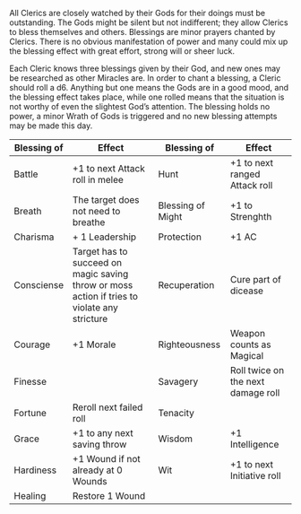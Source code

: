 All Clerics are closely watched by their Gods for their doings must be outstanding. The Gods might be silent but not indifferent; they allow Clerics to bless themselves and others. Blessings are minor prayers chanted by Clerics. There is no obvious manifestation of power and many could mix up the blessing effect with great effort, strong will or sheer luck.

Each Cleric knows three blessings given by their God, and new ones may be researched as other Miracles are. In order to chant a blessing, a Cleric should roll a d6. Anything but one means the Gods are in a good mood, and the blessing effect takes place, while one rolled means that the situation is not worthy of even the slightest God’s attention. The blessing holds no power, a minor Wrath of Gods is triggered and no new blessing attempts may be made this day.

| Blessing of | Effect                                                                                       | Blessing of       | Effect                             |
| ----------- | -------------------------------------------------------------------------------------------- | ----------------- | ---------------------------------- |
| Battle      | +1 to next Attack roll in melee                                                              | Hunt              | +1 to next ranged Attack roll      |
| Breath      | The target does not need to breathe                                                          | Blessing of Might | +1 to Strenghth                    |
| Charisma    | + 1 Leadership                                                                               | Protection        | +1 AC                              |
| Consciense  | Target has to succeed on magic saving throw or moss action if tries to violate any stricture | Recuperation      | Cure part of dicease               |
| Courage     | +1 Morale                                                                                    | Righteousness     | Weapon counts as Magical           |
| Finesse     |                                                                                              | Savagery          | Roll twice on the next damage roll |
| Fortune     | Reroll next failed roll                                                                      | Tenacity          |                                    |
| Grace       | +1 to any next saving throw                                                                  | Wisdom            | +1 Intelligence                    |
| Hardiness   | +1 Wound if not already at 0 Wounds                                                          | Wit               | +1 to next Initiative roll         |
| Healing     | Restore 1 Wound                                                                              |                   |                                    |
